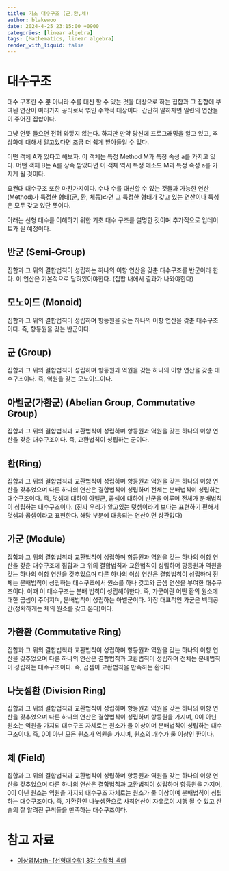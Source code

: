```yaml
---
title: 기초 대수구조 (군,환,체)
author: blakewoo
date: 2024-4-25 23:15:00 +0900
categories: [linear algebra]
tags: [Mathematics, linear algebra]
render_with_liquid: false
---
```


# 대수구조
대수 구조란 수 뿐 아니라 수를 대신 할 수 있는 것을
대상으로 하는 집합과 그 집합에 부여된 연산이 여러가지 공리로써 엮인 수학적 대상이다.
간단히 말하자면 일련의 연산들이 주어진 집합이다.

그냥 언뜻 들으면 전혀 와닿지 않는다.
하지만 만약 당신에 프로그래밍을 알고 있고, 추상화에 대해서 알고있다면 조금 더 쉽게 받아들일 수 있다.

어떤 객체 A가 있다고 해보자. 이 객체는 특정 Method M과 특정 속성 a를 가지고 있다.
어떤 객체 B는 A를 상속 받았다면 이 객체 역시 특정 메소드 M과 특정 속성 a를 가지게 될 것이다.

요컨대 대수구조 또한 마찬가지이다. 수나 수를 대신할 수 있는 것들과 가능한 연산(Method)가
특정한 형태(군, 환, 체등)라면 그 특정한 형태가 갖고 있는 연산이나 특성은 모두 갖고 있단 뜻이다.

아래는 선형 대수를 이해하기 위한 기초 대수 구조를 설명한 것이며
추가적으로 업데이트가 될 예정이다.

## 반군 (Semi-Group)
집합과 그 위의 결합법칙이 성립하는 하나의 이항 연산을 갖춘 대수구조를 반군이라 한다.
이 연산은 기본적으로 닫혀있어야한다. (집합 내에서 결과가 나와야한다)

## 모노이드 (Monoid)
집합과 그 위의 결합법칙이 성립하며 항등원을 갖는 하나의 이항 연산을 갖춘 대수구조이다.
즉, 항등원을 갖는 반군이다.

## 군 (Group)
집합과 그 위의 결합법칙이 성립하며 항등원과 역원을 갖는 하나의 이항 연산을 갖춘 대수구조이다.
즉, 역원을 갖는 모노이드이다.

## 아벨군(가환군) (Abelian Group, Commutative Group)
집합과 그 위의 결합법칙과 교환법칙이 성립하며 항등원과 역원을 갖는 하나의 이항 연산을 갖춘 대수구조이다.
즉, 교환법칙이 성립하는 군이다.

## 환(Ring)
집합과 그 위의 결합법칙과 교환법칙이 성립하며 항등원과 역원을 갖는 하나의 이항 연산을 갖추었으며
다른 하나의 연산은 결합법칙이 성립하며 전체는 분배법칙이 성립하는 대수구조이다.
즉, 덧셈에 대하여 아벨군, 곱셈에 대하여 반군을 이루며 전체가 분배법칙이 성립하는 대수구조이다.
(진짜 우리가 알고있는 덧셈이라기 보다는 표현하기 편해서 덧셈과 곱셈이라고 표현한다.
해당 부분에 대응되는 연산이면 상관없다)

## 가군 (Module)
집합과 그 위의 결합법칙과 교환법칙이 성립하며 항등원과 역원을 갖는 하나의 이항 연산을 갖춘 대수구조에
집합과 그 위의 결합법칙과 교환법칙이 성립하며 항등원과 역원을 갖는 하나의 이항 연산을 갖추었으며
다른 하나의 이상 연산은 결합법칙이 성립하며 전체는 분배법칙이 성립하는 대수구조에서 원소를 하나 갖고와 곱셈 연산을 부여한 대수구조이다.
이때 이 대수구조는 분배 법칙이 성립해야한다.
즉, 가군이란 어떤 환의 원소에 대한 곱셈이 주어지며, 분배법칙이 성립하는 아벨군이다.
가장 대표적인 가군은 벡터공간(정확하게는 체의 원소를 갖고 온다)이다.

## 가환환 (Commutative Ring)
집합과 그 위의 결합법칙과 교환법칙이 성립하며 항등원과 역원을 갖는 하나의 이항 연산을 갖추었으며
다른 하나의 연산은 결합법칙과 교환법칙이 성립하며 전체는 분배법칙이 성립하는 대수구조이다.
즉, 곱셈이 교환법칙을 만족하는 환이다.

## 나눗셈환 (Division Ring)
집합과 그 위의 결합법칙과 교환법칙이 성립하며 항등원과 역원을 갖는 하나의 이항 연산을 갖추었으며
다른 하나의 연산은 결합법칙이 성립하며 항등원을 가지며, 0이 아닌 원소는 역원을 가지되 대수구조 자체로는 원소가 둘 이상이며 분배법칙이 성립하는 대수구조이다.
즉, 0이 아닌 모든 원소가 역원을 가지며, 원소의 개수가 둘 이상인 환이다.

## 체 (Field)
집합과 그 위의 결합법칙과 교환법칙이 성립하며 항등원과 역원을 갖는 하나의 이항 연산을 갖추었으며
다른 하나의 연산은 결합법칙과 교환법칙이 성립하며 항등원을 가지며, 0이 아닌 원소는 역원을 가지되 대수구조 자체로는 원소가 둘 이상이며 분배법칙이 성립하는 대수구조이다.
즉, 가환환인 나눗셈환으로 사칙연산이 자유로이 시행 될 수 있고
산술의 잘 알려진 규칙들을 만족하는 대수구조이다.



# 참고 자료
- [이상엽Math- [선형대수학] 3강 수학적 벡터](https://www.youtube.com/watch?v=Q8NkThsTp_g)
